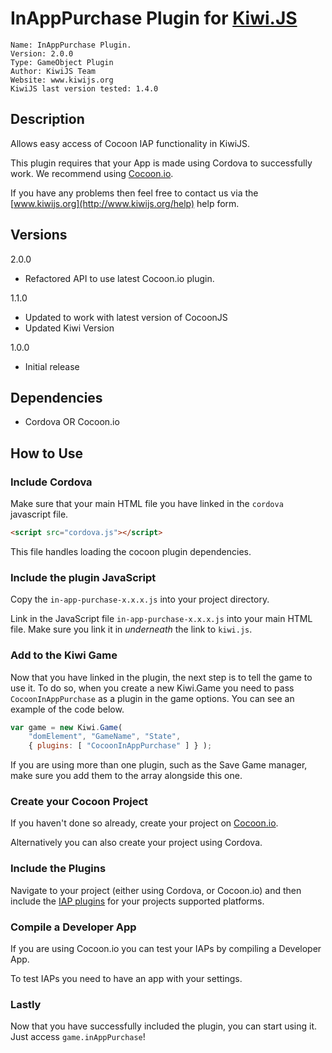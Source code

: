 # InAppPurchase Plugin for [Kiwi.JS](http://www.kiwijs.org)

	Name: InAppPurchase Plugin.
	Version: 2.0.0
	Type: GameObject Plugin
	Author: KiwiJS Team
	Website: www.kiwijs.org
	KiwiJS last version tested: 1.4.0


## Description

Allows easy access of Cocoon IAP functionality in KiwiJS. 

This plugin requires that your App is made using Cordova to successfully work. We recommend using [Cocoon.io](https://cocoon.io/home).

If you have any problems then feel free to contact us via the [www.kiwijs.org](http://www.kiwijs.org/help) help form.


## Versions

2.0.0
- Refactored API to use latest Cocoon.io plugin.

1.1.0
- Updated to work with latest version of CocoonJS
- Updated Kiwi Version

1.0.0
- Initial release


## Dependencies
- Cordova OR Cocoon.io

## How to Use

### Include Cordova

Make sure that your main HTML file you have linked in the `cordova` javascript file. 

```html
<script src="cordova.js"></script>
```

This file handles loading the cocoon plugin dependencies. 

### Include the plugin JavaScript

Copy the `in-app-purchase-x.x.x.js` into your project directory. 

Link in the JavaScript file `in-app-purchase-x.x.x.js` into your main HTML file. Make sure you link it in _underneath_ the link to `kiwi.js`.

### Add to the Kiwi Game

Now that you have linked in the plugin, the next step is to tell the game to use it. To do so, when you create a new Kiwi.Game you need to pass `CocoonInAppPurchase` as a plugin in the game options. You can see an example of the code below.

```js
var game = new Kiwi.Game(
	"domElement", "GameName", "State",
	{ plugins: [ "CocoonInAppPurchase" ] } );
```

If you are using more than one plugin, such as the Save Game manager, make sure you add them to the array alongside this one.

### Create your Cocoon Project

If you haven't done so already, create your project on [Cocoon.io](https://cocoon.io/home).

Alternatively you can also create your project using Cordova.

### Include the Plugins 

Navigate to your project (either using Cordova, or Cocoon.io) and then include the [IAP plugins](http://docs.cocoon.io/article/migration-guide/#InApp_Purchases_Plugins) for your projects supported platforms.

### Compile a Developer App

If you are using Cocoon.io you can test your IAPs by compiling a Developer App. 

To test IAPs you need to have an app with your settings.

### Lastly

Now that you have successfully included the plugin, you can start using it. Just access `game.inAppPurchase`!

